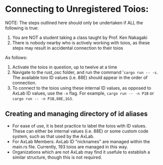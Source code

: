 # Connecting to Unregistered Toios:
NOTE: The steps outlined here should only be undertaken if ALL the following is true:
1. You are NOT a student taking a class taught by Prof. Ken Nakagaki
2. There is nobody nearby who is actively working with toios, as these steps may result in accidental connection to their toios

As follows:
1. Activate the toios in question, up to twelve at a time
2. Navigate to the rust_osc folder, and run the command '`cargo run -- -s`. The available toio ID values (i.e. 88E) should appear in the order of connection.
3. To connect to the toios using these internal ID values, as opposed to AxLab ID values, use the `-n` flag. For example, `cargo run -- -n P1B` or `cargo run -- -n P1B,88E,1G3`. 

## Creating and managing directory of id aliases
- For ease of use, it is best practice to label the toios with ID values. These can either be internal values (i.e. 88E) or some custom code system, such as that used by the AxLab. 
- For AxLab Members: AxLab ID "nicknames" are managed within the main.rs file. Currently, 193 toios are managed in this way.
- Organizations which are not AxLab may find it usefule to establish a similar structure, though this is not required. 